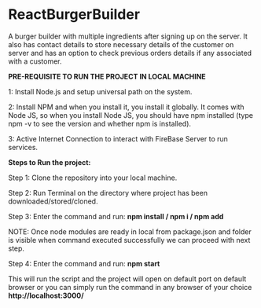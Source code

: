 # ReactBurgerBuilder
A burger builder with multiple ingredients after signing up on the server. It also has contact details to store necessary details of the customer on server and has an option to check previous orders details if any associated with a customer.

**PRE-REQUISITE TO RUN THE PROJECT IN LOCAL MACHINE**

1: Install Node.js and setup universal path on the system.

2: Install NPM and when you install it, you install it globally. It comes with Node JS, so when you install Node JS, you should have npm installed (type npm -v to see the version and whether npm is installed).

3: Active Internet Connection to interact with FireBase Server to run services.

**Steps to Run the project:**

Step 1: Clone the repository into your local machine.

Step 2: Run Terminal on the directory where project has been downloaded/stored/cloned.

Step 3: Enter the command and run: **npm install / npm i / npm add**

NOTE: Once node modules are ready in local from package.json and folder is visible when command executed successfully we can proceed with next step.

Step 4: Enter the command and run: **npm start**

This will run the script and the project will open on default port on default browser or you can simply run the command in any browser of your choice **http://localhost:3000/**
